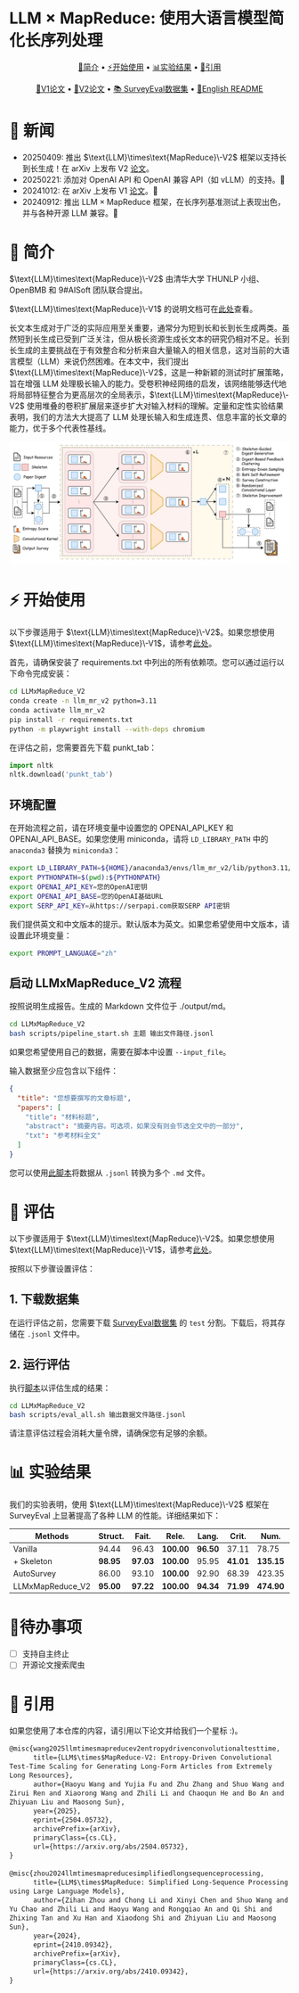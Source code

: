 # $\text{LLM}\times\text{MapReduce}$: 使用大语言模型简化长序列处理

<p align="center">
 <a href="#-简介">📖简介</a> •
 <a href="#%EF%B8%8F-开始使用">⚡️开始使用</a> •
 <a href="#-实验结果">📊实验结果</a> •
 <a href="#-引用">📝引用</a>
</p>
<p align="center">
 <a href="https://arxiv.org/abs/2410.09342">📃V1论文</a> •
 <a href="https://arxiv.org/abs/2504.05732">📃V2论文</a> •
 <a href="https://huggingface.co/datasets/R0k1e/SurveyEval">📚 SurveyEval数据集</a> •
 <a href="README.md">📃English README</a>
</p>
</div>

# 🎉 新闻
* 20250409: 推出 $\text{LLM}\times\text{MapReduce}\-V2$ 框架以支持长到长生成！在 arXiv 上发布 V2 [论文](https://arxiv.org/abs/2504.05732)。
* 20250221: 添加对 OpenAI API 和 OpenAI 兼容 API（如 vLLM）的支持。🚀
* 20241012: 在 arXiv 上发布 V1 [论文](https://arxiv.org/abs/2410.09342)。🎇
* 20240912: 推出 $\text{LLM}\times\text{MapReduce}$ 框架，在长序列基准测试上表现出色，并与各种开源 LLM 兼容。🎊

# 📖 简介
$\text{LLM}\times\text{MapReduce}\-V2$ 由清华大学 THUNLP 小组、OpenBMB 和 9#AISoft 团队联合提出。

$\text{LLM}\times\text{MapReduce}\-V1$ 的说明文档可在[此处](LLMxMapReduce_V1/README.md)查看。

长文本生成对于广泛的实际应用至关重要，通常分为短到长和长到长生成两类。虽然短到长生成已受到广泛关注，但从极长资源生成长文本的研究仍相对不足。长到长生成的主要挑战在于有效整合和分析来自大量输入的相关信息，这对当前的大语言模型（LLM）来说仍然困难。在本文中，我们提出 $\text{LLM}\times\text{MapReduce}\-V2$，这是一种新颖的测试时扩展策略，旨在增强 LLM 处理极长输入的能力。受卷积神经网络的启发，该网络能够迭代地将局部特征整合为更高层次的全局表示，$\text{LLM}\times\text{MapReduce}\-V2$ 使用堆叠的卷积扩展层来逐步扩大对输入材料的理解。定量和定性实验结果表明，我们的方法大大提高了 LLM 处理长输入和生成连贯、信息丰富的长文章的能力，优于多个代表性基线。

<div align="center">
  <img src="assets/main_pic.jpg" alt="$\text{LLM}\times\text{MapReduce}\-V2$ 框架">
</div>

# ⚡️ 开始使用
以下步骤适用于 $\text{LLM}\times\text{MapReduce}\-V2$。如果您想使用 $\text{LLM}\times\text{MapReduce}\-V1$，请参考[此处](LLMxMapReduce_V1/README.md)。

首先，请确保安装了 requirements.txt 中列出的所有依赖项。您可以通过运行以下命令完成安装：
```bash
cd LLMxMapReduce_V2
conda create -n llm_mr_v2 python=3.11
conda activate llm_mr_v2
pip install -r requirements.txt
python -m playwright install --with-deps chromium
```

在评估之前，您需要首先下载 punkt_tab：
```python
import nltk
nltk.download('punkt_tab')
```

## 环境配置
在开始流程之前，请在环境变量中设置您的 OPENAI_API_KEY 和 OPENAI_API_BASE。如果您使用 miniconda，请将 `LD_LIBRARY_PATH` 中的 `anaconda3` 替换为 `miniconda3`：
```bash
export LD_LIBRARY_PATH=${HOME}/anaconda3/envs/llm_mr_v2/lib/python3.11/site-packages/nvidia/nvjitlink/lib:${LD_LIBRARY_PATH}
export PYTHONPATH=$(pwd):${PYTHONPATH}
export OPENAI_API_KEY=您的OpenAI密钥
export OPENAI_API_BASE=您的OpenAI基础URL
export SERP_API_KEY=从https://serpapi.com获取SERP API密钥
```

我们提供英文和中文版本的提示。默认版本为英文。如果您希望使用中文版本，请设置此环境变量：
```bash
export PROMPT_LANGUAGE="zh"
```

## 启动 LLMxMapReduce_V2 流程
按照说明生成报告。生成的 Markdown 文件位于 ./output/md。
```bash
cd LLMxMapReduce_V2
bash scripts/pipeline_start.sh 主题 输出文件路径.jsonl
```

如果您希望使用自己的数据，需要在脚本中设置 `--input_file`。

输入数据至少应包含以下组件：
```json
{
  "title": "您想要撰写的文章标题",
  "papers": [
    "title": "材料标题",
    "abstract": "摘要内容。可选项，如果没有则会节选全文中的一部分",
    "txt": "参考材料全文"
  ]
}
```

您可以使用[此脚本](LLMxMapReduce_V2/scripts/output_to_md.py)将数据从 `.jsonl` 转换为多个 `.md` 文件。

# 📃 评估
以下步骤适用于 $\text{LLM}\times\text{MapReduce}\-V2$。如果您想使用 $\text{LLM}\times\text{MapReduce}\-V1$，请参考[此处](LLMxMapReduce_V1/README.md)。

按照以下步骤设置评估：
## 1. 下载数据集
在运行评估之前，您需要下载 [SurveyEval数据集](https://huggingface.co/datasets/R0k1e/SurveyEval) 的 `test` 分割。下载后，将其存储在 `.jsonl` 文件中。

## 2. 运行评估
执行[脚本](LLMxMapReduce_V2/scripts/eval_all.sh)以评估生成的结果：
```bash
cd LLMxMapReduce_V2
bash scripts/eval_all.sh 输出数据文件路径.jsonl
```
请注意评估过程会消耗大量令牌，请确保您有足够的余额。

# 📊 实验结果
我们的实验表明，使用 $\text{LLM}\times\text{MapReduce}\-V2$ 框架在 SurveyEval 上显著提高了各种 LLM 的性能。详细结果如下：

| **Methods**           | **Struct.** | **Fait.** | **Rele.** | **Lang.** | **Crit.** | **Num.** | **Dens.** | **Prec.** | **Recall** |
|-----------------------|-------------|-----------|-----------|-----------|-----------|----------|-----------|-----------|------------|
| Vanilla               | 94.44       | 96.43     | **100.00**| **96.50** | 37.11     | 78.75    | **74.64** | 25.48     | 26.46      |
| + Skeleton            | **98.95**   | **97.03** | **100.00**| 95.95     | **41.01** | **135.15**| 72.96     | **62.60** | **65.11**  |
| AutoSurvey            | 86.00       | 93.10     | **100.00**| 92.90     | 68.39     | 423.35   | 31.97     | 50.12     | 51.73      |
| LLMxMapReduce_V2       | **95.00**   | **97.22** | **100.00**| **94.34** | **71.99** | **474.90**| **52.23** | **95.50** | **95.80**  |

# 📑待办事项

- [ ] 支持自主终止
- [ ] 开源论文搜索爬虫

# 📝 引用
如果您使用了本仓库的内容，请引用以下论文并给我们一个星标 :)。

```
@misc{wang2025llmtimesmapreducev2entropydrivenconvolutionaltesttime,
      title={LLM$\times$MapReduce-V2: Entropy-Driven Convolutional Test-Time Scaling for Generating Long-Form Articles from Extremely Long Resources}, 
      author={Haoyu Wang and Yujia Fu and Zhu Zhang and Shuo Wang and Zirui Ren and Xiaorong Wang and Zhili Li and Chaoqun He and Bo An and Zhiyuan Liu and Maosong Sun},
      year={2025},
      eprint={2504.05732},
      archivePrefix={arXiv},
      primaryClass={cs.CL},
      url={https://arxiv.org/abs/2504.05732}, 
}

@misc{zhou2024llmtimesmapreducesimplifiedlongsequenceprocessing,
      title={LLM$\times$MapReduce: Simplified Long-Sequence Processing using Large Language Models}, 
      author={Zihan Zhou and Chong Li and Xinyi Chen and Shuo Wang and Yu Chao and Zhili Li and Haoyu Wang and Rongqiao An and Qi Shi and Zhixing Tan and Xu Han and Xiaodong Shi and Zhiyuan Liu and Maosong Sun},
      year={2024},
      eprint={2410.09342},
      archivePrefix={arXiv},
      primaryClass={cs.CL},
      url={https://arxiv.org/abs/2410.09342}, 
}
```